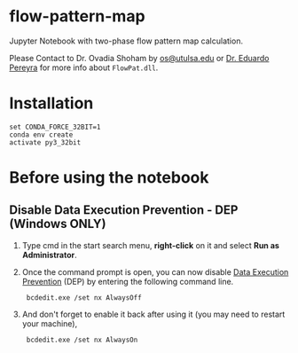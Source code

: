 # flow-pattern-map
Jupyter Notebook with two-phase flow pattern map calculation.

Please Contact to Dr. Ovadia Shoham by os@utulsa.edu or [Dr. Eduardo Pereyra](https://www.researchgate.net/profile/Eduardo_Pereyra2) for more info about `FlowPat.dll`.

# Installation

    set CONDA_FORCE_32BIT=1
    conda env create
    activate py3_32bit
    
# Before using the notebook

## Disable Data Execution Prevention - DEP (Windows ONLY)

1. Type cmd in the start search menu, **right-click** on it and select **Run as Administrator**.

2. Once the command prompt is open, you can now disable [Data Execution Prevention](https://pt.wikipedia.org/wiki/Data_Execution_Prevention) (DEP) by entering the following command line.

        bcdedit.exe /set nx AlwaysOff

3. And don't forget to enable it back after using it (you may need to restart your machine),

        bcdedit.exe /set nx AlwaysOn
    
